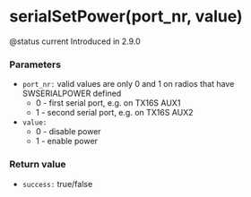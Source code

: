 # serialSetPower(port\_nr, value)

@status current Introduced in 2.9.0

### Parameters

* `port_nr:` valid values are only 0 and 1 on radios that have SWSERIALPOWER defined
  * 0 - first serial port, e.g. on TX16S AUX1
  * 1 - second serial port, e.g. on TX16S AUX2
* `value:`
  * 0 - disable power
  * 1 - enable power

### Return value

* `success:` true/false
